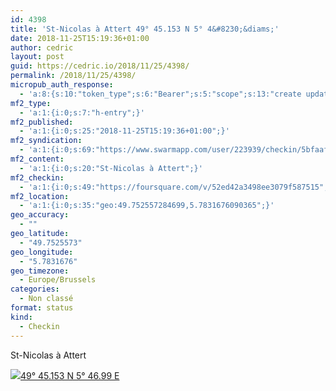 ```yaml
---
id: 4398
title: 'St-Nicolas à Attert 49° 45.153 N 5° 4&#8230;&diams;'
date: 2018-11-25T15:19:36+01:00
author: cedric
layout: post
guid: https://cedric.io/2018/11/25/4398/
permalink: /2018/11/25/4398/
micropub_auth_response:
  - 'a:8:{s:10:"token_type";s:6:"Bearer";s:5:"scope";s:13:"create update";s:2:"me";s:18:"https://cedric.io/";s:9:"issued_by";s:45:"https://cedric.io/wp-json/indieauth/1.0/token";s:9:"client_id";s:27:"https://ownyourswarm.p3k.io";s:9:"issued_at";i:1542614471;s:4:"user";i:1;s:13:"last_accessed";i:1543155592;}'
mf2_type:
  - 'a:1:{i:0;s:7:"h-entry";}'
mf2_published:
  - 'a:1:{i:0;s:25:"2018-11-25T15:19:36+01:00";}'
mf2_syndication:
  - 'a:1:{i:0;s:69:"https://www.swarmapp.com/user/223939/checkin/5bfaaf78c4df1d002c05725f";}'
mf2_content:
  - 'a:1:{i:0;s:20:"St-Nicolas à Attert";}'
mf2_checkin:
  - 'a:1:{i:0;s:49:"https://foursquare.com/v/52ed42a3498ee3079f587515";}'
mf2_location:
  - 'a:1:{i:0;s:35:"geo:49.752557284699,5.7831676090365";}'
geo_accuracy:
  - ""
geo_latitude:
  - "49.7525573"
geo_longitude:
  - "5.7831676"
geo_timezone:
  - Europe/Brussels
categories:
  - Non classé
format: status
kind:
  - Checkin
---
```

St-Nicolas à Attert

<p class="sloc-display">
  <img class="icon-location" aria-label="Location: " aria-hidden="true" src="https://cedric.io/wp-content/plugins/simple-location/location.svg" /><span class="p-location"><data class="p-latitude" value="49.752557"></data><data class="p-longitude" value="5.783168"></data><a href="https://www.openstreetmap.org/?mlat=49.7525573&mlon=5.7831676#map=13/49.7525573/5.7831676">49° 45.153 N 5° 46.99 E</a></span>
</p>